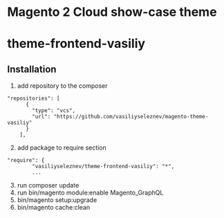 # Magento 2 Cloud show-case theme
# theme-frontend-vasiliy

## Installation
1. add repository to the composer
```
"repositories": [
      {
        "type": "vcs",
        "url": "https://github.com/vasiliyseleznev/magento-theme-vasiliy"
      }
    ],
```
2. add package to require section
```
"require": {
        "vasiliyseleznev/theme-frontend-vasiliy": "*",
        ...
```
3. run composer update
4. run bin/magento module:enable Magento_GraphQL
5. bin/magento setup:upgrade
6. bin/magento cache:clean
